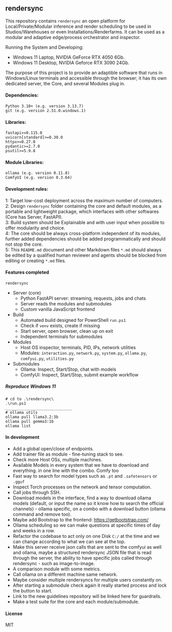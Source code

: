## rendersync

This repository contains `rendersync` an open platform for Local/Private/Modular inference and render scheduling to be used in Studios/Warehouses or even Installations/Renderfarms. It can be used as a modular and adaptive edge/process orchestrator and inspector.  

Running the System and Developing:  
- Windows 11 Laptop, NVIDIA GeForce RTX 4050 6Gb. 
- Windows 11 Desktop, NVIDIA Geforce RTX 3090 24Gb. 

The purpose of this project is to provide an adaptible software that runs in Windows/Linux terminals and accessible through the browser; it has its own dedicated server, the Core, and several Modules plug in.


#### Dependencies:  
```
Python 3.10+ (e.g. version 3.13.7)   
git (e.g. version 2.51.0.windows.1)   
```
#### Libraries:  
```
fastapi>=0.115.0  
uvicorn[standard]>=0.30.0  
httpx>=0.27.0  
pydantic>=2.7.0  
psutil>=5.9.8  
```

#### Module Libraries: 
```
ollama (e.g. version 0.11.8)   
ComfyUI (e.g. version 0.3.64)  
```

####  Development rules:   
1: Target low-cost deployment across the maximum number of computers.    
2: Design `rendersync` folder containing the core and default modules, as a portable and lightweight package, which interfaces with other softwares (Core has Server, FastAPI).    
3: Build system should be Explainable and with user input when possible to offer modularity and choice.    
4: The core should be always cross-platform independent of its modules, further added dependencies should be added programmatically and should not stop the core.   
5: This `README.md` document and other Markdown files `*.md` should always be edited by a qualified human reviewer and agents should be blocked from editing or creating `*.md` files.   


#### Features completed

`rendersync`
- Server (core)
    - Python FastAPI server: streaming, requests, jobs and chats
    - Server reads the modules and submodules
    - Custom vanilla JavaScript frontend
- Build
    - Automated build designed for PowerShell `run.ps1`  
    - Check if `venv` exists, create if missing
    - Start server, open browser, clean up on exit
    - Independent terminals for submodules
- Modules
    - Host OS inspector, terminals, PID, IPs, network utilities  
    - Modules: `interaction.py`, `network.py`, `system.py`, `ollama.py`, `comfyui.py`, `utilities.py`
- Submodules
    - Ollama: Inspect, Start/Stop, chat with models  
    - ComfyUI: Inspect, Start/Stop, submit example workflow


##### Reproduce Windows 11

```
# cd to .\rendersync\
.\run.ps1
_____________________________
# ollama utils
ollama pull llama3.2:3b 
ollama pull gemma3:1b
ollama list  
```


#### In development

- Add a global open/close of endpoints.
- Add trainer file as module - fine-tuning stack to see.
- Check more Host OSs, multiple machines.
- Available Models in every system that we have to download and everything. in one line with the combo.  Comfy too
- Fast way to search for model types such as `.pt` and `.safetensors` or `.gguf`
- Inspect Torch processes on the network and tensor computation.
- Call jobs through SSH.    
- Download models in the interface, find a way to download ollama models (default, or input the name so it know how to search the official channels) - ollama specific, on a combo with a download button (ollama command and remove too).
- Maybe add Bootstrap to the frontend: https://getbootstrap.com/
- Ollama scheduling so we can make questions at specific times of day and weeks in a row.   
- Refactor the codebase to act only on one Disk `C:/` at the time and we can change according to what we can see at the top.   
- Make this server receive json calls that are sent to the comfyui as well and ollama, maybe a structured rendersync JSON file that is read through the server, the ability to have specific jobs called through rendersync - such as image-to-image.
- A comparison module with some metrics.
- Call ollama on a different machine same network.
- Maybe consider multiple rendersyncs for multiple users constantly on.  
- After starting a submodule check again it really started process and lock the button to start.   
- Link to the new guidelines repository will be linked here for guardrails.
- Make a test suite for the core and each module/submodule. 


#### License
MIT

